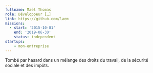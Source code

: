 ```yaml
---
fullname: Maël Thomas
role: Développeur […]
link: https://github.com/laem
missions:
  - start: '2015-10-01'
    end: '2019-06-30'
    status: independent
startups:
    - mon-entreprise
---
```


Tombé par hasard dans un mélange des droits du travail, de la sécurité sociale et des impôts.
